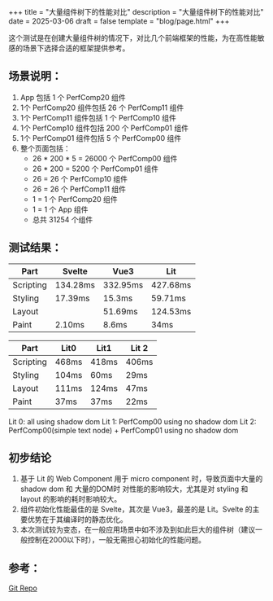 +++
title = "大量组件树下的性能对比"
description = "大量组件树下的性能对比"
date = 2025-03-06
draft = false
template = "blog/page.html"
+++

这个测试是在创建大量组件树的情况下，对比几个前端框架的性能，为在高性能敏感的场景下选择合适的框架提供参考。

## 场景说明：
1. App 包括 1 个 PerfComp20 组件
2. 1个 PerfComp20 组件包括 26 个 PerfComp11 组件
3. 1个 PerfComp11 组件包括 1 个 PerfComp10 组件
4. 1个 PerfComp10 组件包括 200 个 PerfComp01 组件
5. 1个 PerfComp01 组件包括 5 个 PerfComp00 组件
6. 整个页面包括：
   - 26 * 200 * 5 = 26000 个 PerfComp00 组件
   - 26 * 200 = 5200 个 PerfComp01 组件
   - 26 = 26 个 PerfComp10 组件
   - 26 = 26 个 PerfComp11 组件
   - 1 = 1 个 PerfComp20 组件
   - 1 = 1 个 App 组件
   - 总共 31254 个组件
   
## 测试结果：

| Part      | Svelte   | Vue3     | Lit      |
|-----------|----------|----------|----------|
| Scripting | 134.28ms | 332.95ms | 427.68ms |
| Styling   | 17.39ms  | 15.3ms   | 59.71ms  |
| Layout    |          | 51.69ms  | 124.53ms |
| Paint     | 2.10ms   | 8.6ms    | 34ms     |

| Part      | Lit0  | Lit1  | Lit 2 |
|-----------|-------|-------|-------|
| Scripting | 468ms | 418ms | 406ms |
| Styling   | 104ms | 60ms  | 29ms  |
| Layout    | 111ms | 124ms | 47ms  |
| Paint     | 37ms  | 37ms  | 22ms  |

Lit 0: all using shadow dom
Lit 1: PerfComp00 using no shadow dom
Lit 2: PerfComp00(simple text node) + PerfComp01 using no shadow dom

## 初步结论
1. 基于 Lit 的 Web Component 用于 micro component 时，导致页面中大量的 shadow dom 和 大量的DOM时
   对性能的影响较大，尤其是对 styling 和 layout 的影响的耗时影响较大。
2. 组件初始化性能最佳的是 Svelte，其次是 Vue3，最差的是 Lit。Svelte 的主要优势在于其编译时的静态优化。
3. 本次测试较为变态，在一般应用场景中如不涉及到如此巨大的组件树（建议一般控制在2000以下时），一般无需担心初始化的性能问题。

## 参考：
[Git Repo](https://github.com/wangzaixiang/lot-of-elements-compare)

